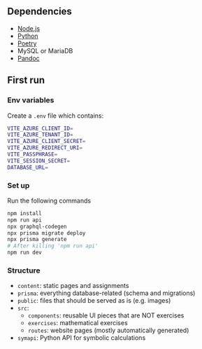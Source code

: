 ## Dependencies

- [Node.js](https://nodejs.org/en)
- [Python](https://www.python.org/)
- [Poetry](https://python-poetry.org/)
- MySQL or MariaDB
- [Pandoc](https://pandoc.org)

## First run

### Env variables

Create a `.env` file which contains:

~~~ bash
VITE_AZURE_CLIENT_ID=
VITE_AZURE_TENANT_ID=
VITE_AZURE_CLIENT_SECRET=
VITE_AZURE_REDIRECT_URI=
VITE_PASSPHRASE=
VITE_SESSION_SECRET=
DATABASE_URL=
~~~

### Set up

Run the following commands

~~~ bash
npm install
npm run api
npx graphql-codegen
npx prisma migrate deploy
npx prisma generate
# After killing 'npm run api'
npm run dev
~~~

### Structure

- `content`: static pages and assignments
- `prisma`: everything database-related (schema and migrations)
- `public`: files that should be served as is (e.g. images)
- `src`:
  - `components`: reusable UI pieces that are NOT exercises
  - `exercises`: mathematical exercises
  - `routes`: website pages (mostly automatically generated)
- `symapi`: Python API for symbolic calculations